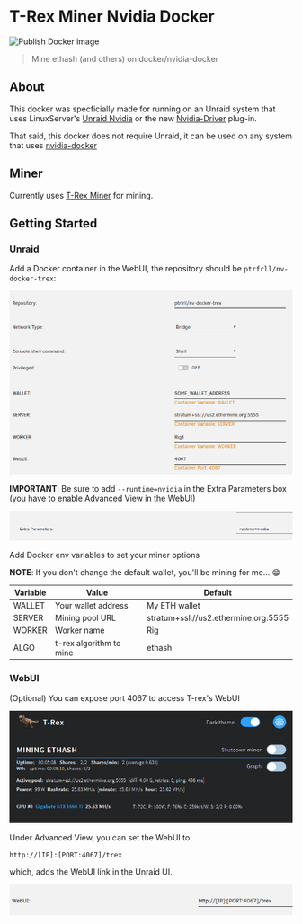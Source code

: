# T-Rex Miner Nvidia Docker

![Publish Docker image](https://github.com/PTRFRLL/nv-docker-trex/workflows/Publish%20Docker%20image/badge.svg)

> Mine ethash (and others) on docker/nvidia-docker

## About

This docker was specficially made for running on an Unraid system that uses LinuxServer's [Unraid Nvidia](https://forums.unraid.net/topic/77813-plugin-linuxserverio-unraid-nvidia/) or the new [Nvidia-Driver](https://forums.unraid.net/topic/98978-plugin-nvidia-driver/?tab=comments#comment-913250) plug-in.

That said, this docker does not require Unraid, it can be used on any system that uses [nvidia-docker](https://github.com/NVIDIA/nvidia-docker)

## Miner

Currently uses [T-Rex Miner](https://github.com/trexminer/T-Rex) for mining. 


## Getting Started

### Unraid

Add a Docker container in the WebUI, the repository should be `ptrfrll/nv-docker-trex`:

![unraid webui](examples/unraid.png)

**IMPORTANT**: Be sure to add `--runtime=nvidia` in the Extra Parameters box (you have to enable Advanced View in the WebUI)


![unraid webui](examples/extraParams.png)

Add Docker env variables to set your miner options

**NOTE**: If you don't change the default wallet, you'll be mining for me... :grin:

| Variable | Value                   | Default                              |
|----------|-------------------------|--------------------------------------|
| WALLET   | Your wallet address     | My ETH wallet                        |
| SERVER   | Mining pool URL         | stratum+ssl://us2.ethermine.org:5555 |
| WORKER   | Worker name             | Rig                                  |
| ALGO     | t-rex algorithm to mine | ethash                               |

### WebUI

(Optional) You can expose port 4067 to access T-rex's WebUI

![unraid webui](examples/webui.png)

Under Advanced View, you can set the WebUI to 
```
http://[IP]:[PORT:4067]/trex
```

which, adds the WebUI link in the Unraid UI.

![unraid webui](examples/set-webui.png)